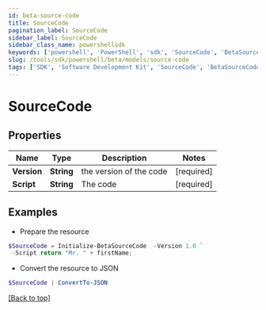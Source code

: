 ```yaml
---
id: beta-source-code
title: SourceCode
pagination_label: SourceCode
sidebar_label: SourceCode
sidebar_class_name: powershellsdk
keywords: ['powershell', 'PowerShell', 'sdk', 'SourceCode', 'BetaSourceCode'] 
slug: /tools/sdk/powershell/beta/models/source-code
tags: ['SDK', 'Software Development Kit', 'SourceCode', 'BetaSourceCode']
---
```



# SourceCode

## Properties

Name | Type | Description | Notes
------------ | ------------- | ------------- | -------------
**Version** | **String** | the version of the code | [required]
**Script** | **String** | The code | [required]

## Examples

- Prepare the resource
```powershell
$SourceCode = Initialize-BetaSourceCode  -Version 1.0 `
 -Script return "Mr. " + firstName;
```

- Convert the resource to JSON
```powershell
$SourceCode | ConvertTo-JSON
```


[[Back to top]](#) 

